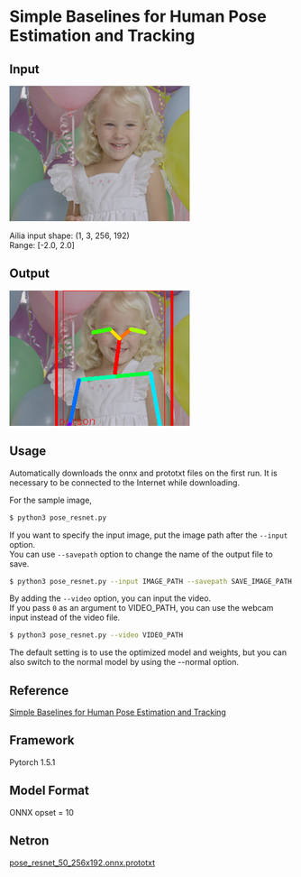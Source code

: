 # Simple Baselines for Human Pose Estimation and Tracking

## Input

![Input](balloon.png)

Ailia input shape: (1, 3, 256, 192)  
Range: [-2.0, 2.0]

## Output

![Output](output.png)

## Usage

Automatically downloads the onnx and prototxt files on the first run.
It is necessary to be connected to the Internet while downloading.

For the sample image,
``` bash
$ python3 pose_resnet.py
```

If you want to specify the input image, put the image path after the `--input` option.  
You can use `--savepath` option to change the name of the output file to save.
```bash
$ python3 pose_resnet.py --input IMAGE_PATH --savepath SAVE_IMAGE_PATH
```

By adding the `--video` option, you can input the video.   
If you pass `0` as an argument to VIDEO_PATH, you can use the webcam input instead of the video file.
```bash
$ python3 pose_resnet.py --video VIDEO_PATH
```

The default setting is to use the optimized model and weights, but you can also switch to the normal model by using the --normal option.

## Reference

[Simple Baselines for Human Pose Estimation and Tracking](https://github.com/microsoft/human-pose-estimation.pytorch)

## Framework

Pytorch 1.5.1

## Model Format

ONNX opset = 10

## Netron

[pose_resnet_50_256x192.onnx.prototxt](https://netron.app/?url=https://storage.googleapis.com/ailia-models/pose_resnet/pose_resnet_50_256x192.onnx.prototxt)
